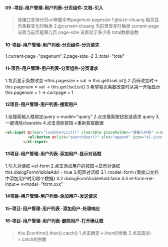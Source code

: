 #### 09 -项目-用户管理-用户列表-分页组件-文档-引入
>该接口支持分页url参数中有pagenum pagesize
1.@size-chuang 每页显示条数变化时触发
2.@current-chuang 当前页改变时触发
current-page 设置当前页是第几页
page-size 设置显示多少条
total数据总数
#### 10-项目-用户管理-用户列表-分页组件-分页请求
1.current-page="pagenum"
2.page-size=2
3.:total="total"
#### 11-项目-用户管理-用户列表-分页组件-分页请求
1.每页显示条数改变->this.pagesize = val -> this.getUseList()
2.页码改变时-> this.pagenum = val -> this.getUseList()
3.希望每页条数改变时从第一开始显示this.pagenum = 1 -> currpage = 1
#### 12项目-用户管理-用户列表-搜索用户
1.给搜索输入框绑定query v-model="query"
2.点击搜索按钮发送请求 query
3.一键清除clearable
4.点击清除按钮->重新获取数据
```html
<el-input @clear="loadUserList()" clearable placeholder="请输入内容" v-model="query" class="input-with-select">
          <el-button @click="searchUser()" slot="append" icon="el-icon-search"></el-button>
        </el-input>
```
#### 13项目-用户管理-用户列表-添加用户-显示对话框
1.引入对话框->el-form
2.点击添加用户的按钮->显示对话框 this.dialogFormVisibleAdd = true
3.配置对话框
3.1 :model=form:{看接口文档中添加用户时用哪个数据}
3.2 dialogFormVisibleAdd:false
3.3 el-form->el-input-> v-model="form.xxx"
#### 14项目-用户管理-用户列表-添加用户-发送请求

#### 15-项目-用户管理-用户列表 -添加用户-处理响应

#### 16-项目-用户管理-用户列表-删除用户-打开确认框
>this.$confirm().then().catch()
1.点击确定->.then的参数
2.点击取消->.catch的参数
